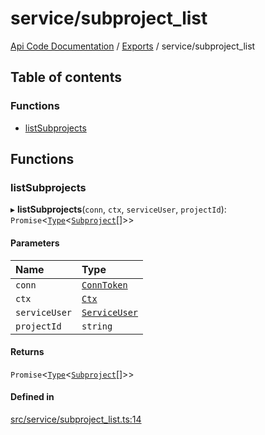 # service/subproject\_list
 
[Api Code Documentation](../README.md) / [Exports](../modules.md) / service/subproject\_list

## Table of contents

### Functions

- [listSubprojects](service_subproject_list.md#listsubprojects)

## Functions

### listSubprojects

▸ **listSubprojects**(`conn`, `ctx`, `serviceUser`, `projectId`): `Promise`\<[`Type`](result.md#type)\<[`Subproject`](../interfaces/service_domain_workflow_subproject.Subproject.md)[]\>\>

#### Parameters

| Name | Type |
| :------ | :------ |
| `conn` | [`ConnToken`](service_conn.md#conntoken) |
| `ctx` | [`Ctx`](../interfaces/lib_ctx.Ctx.md) |
| `serviceUser` | [`ServiceUser`](../interfaces/service_domain_organization_service_user.ServiceUser.md) |
| `projectId` | `string` |

#### Returns

`Promise`\<[`Type`](result.md#type)\<[`Subproject`](../interfaces/service_domain_workflow_subproject.Subproject.md)[]\>\>

#### Defined in

[src/service/subproject_list.ts:14](https://github.com/openkfw/TruBudget/blob/e3c318d/api/src/service/subproject_list.ts#L14)
